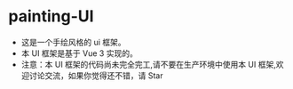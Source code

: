 # painting-UI

- 这是一个手绘风格的 ui 框架。
- 本 UI 框架是基于 Vue 3 实现的。
- 注意：本 UI 框架的代码尚未完全完工,请不要在生产环境中使用本 UI 框架,欢迎讨论交流，如果你觉得还不错，请 Star
